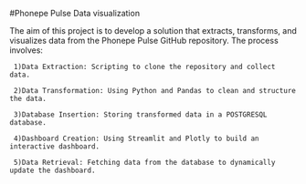 #Phonepe Pulse Data visualization

The aim of this project is to develop a solution that extracts, transforms, and visualizes data from the Phonepe Pulse GitHub repository. The process involves:

     1)Data Extraction: Scripting to clone the repository and collect data.

     2)Data Transformation: Using Python and Pandas to clean and structure the data.

     3)Database Insertion: Storing transformed data in a POSTGRESQL database.

     4)Dashboard Creation: Using Streamlit and Plotly to build an interactive dashboard.

     5)Data Retrieval: Fetching data from the database to dynamically update the dashboard.
     
